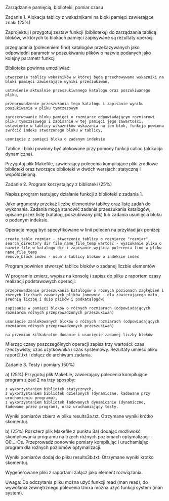 Zarządzanie pamięcią, biblioteki, pomiar czasu

Zadanie 1. Alokacja tablicy z wskaźnikami na bloki pamięci zawierające znaki (25%)

Zaprojektuj i przygotuj zestaw funkcji (bibliotekę) do zarządzania tablicą bloków, w których to blokach pamięci zapisywane są rezultaty operacji

przeglądania (poleceniem find) katalogów przekazywanych jako odpowiedni parametr w poszukiwaniu plików o nazwie podanych jako kolejny parametr funkcji

Biblioteka powinna umożliwiać:

    utworzenie tablicy wskaźników w której będą przechowywane wskaźniki na bloki pamięci zawierające wyniki przeszukiwań,

    ustawienie aktualnie przeszukiwanego katalogu oraz poszukiwanego pliku,

    przeprowadzenie przeszukania tego katalogu i zapisanie wyniku poszukiwania w pliku tymczasowym

    zarezerwowanie bloku pamięci o rozmiarze odpowiadającym rozmiarowi pliku tymczasowego i zapisanie w tej pamięci jego zawartości, ustawienie w tablicy wskaźników wskazania na ten blok, funkcja powinna zwrócić indeks stworzonego bloku w tablicy,

    usunięcie z pamięci bloku o zadanym indeksie

Tablice i bloki powinny być alokowane przy pomocy funkcji calloc (alokacja dynamiczna).

Przygotuj plik Makefile, zawierający polecenia kompilujące pliki źródłowe biblioteki oraz tworzące biblioteki w dwóch wersjach: statyczną i współdzieloną.

Zadanie 2. Program korzystający z biblioteki (25%)

Napisz program testujący działanie funkcji z biblioteki z zadania 1.

Jako argumenty przekaż liczbę elementów tablicy oraz listę zadań do wykonania. Zadania mogą stanowić zadania przeszukania katalogów, opisane przez listę (katalog, poszukiwany plik) lub zadania usunięcia bloku o podanym indeksie.

Operacje mogą być specyfikowane w linii poleceń na przykład jak poniżej:

    create_table rozmiar - stworzenie tablicy o rozmiarze "rozmiar"
    search_directory dir file name_file_temp wartość - wyszukanie pliku o nazwie file w katalogu dir i zapisanie wyjścia polecenia find w pliku name_file_temp
    remove_block index - usuń z tablicy bloków o indeksie index

Program powinien stworzyć tablice bloków o zadanej liczbie elementów

W programie zmierz, wypisz na konsolę i zapisz do pliku z raportem czasy realizacji podstawowych operacji:

    przeprowadzenie przeszukania katalogów o różnych poziomach zagłębień i różnych liczbach zawartych plików (omownie - dla zawierającego mało, średnią liczbę i dużo plików i podkatalogów)

    zapisanie w pamięci bloków o różnych rozmiarach (odpowiadających rozmiarom różnych przeprowadzonych przeszukiwań)

    usunięcie zaalokowanych bloków o różnych rozmiarach (odpowiadających rozmiarom różnych przeprowadzonych przeszukiwań)

    na przemian kilkakrotne dodanie i usunięcie zadanej liczby bloków

Mierząc czasy poszczególnych operacji zapisz trzy wartości: czas rzeczywisty, czas użytkownika i czas systemowy. Rezultaty umieść pliku raport2.txt i dołącz do archiwum zadania.

Zadanie 3. Testy i pomiary (50%)

a) (25%) Przygotuj plik Makefile, zawierający polecenia kompilujące program z zad 2 na trzy sposoby:

    z wykorzystaniem bibliotek statycznych,
    z wykorzystaniem bibliotek dzielonych (dynamiczne, ładowane przy uruchomieniu programu),
    z wykorzystaniem bibliotek ładowanych dynamicznie (dynamiczne, ładowane przez program), oraz uruchamiający testy.

Wyniki pomiarów zbierz w pliku results3a.txt. Otrzymane wyniki krótko skomentuj.

b) (25%) Rozszerz plik Makefile z punktu 3a) dodając możliwość skompilowania programu na trzech różnych poziomach optymalizacji -O0...-Os. Przeprowadź ponownie pomiary kompilując i uruchamiając program dla rożnych poziomów optymalizacji.

Wyniki pomiarów dodaj do pliku results3b.txt. Otrzymane wyniki krotko skomentuj.

Wygenerowane pliki z raportami załącz jako element rozwiązania.

Uwaga: Do odczytania pliku można użyć funkcji read (man read), do wywołania zewnętrznego polecenia Unixa można użyć funkcji system (man system).
